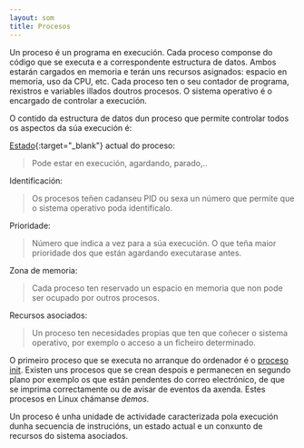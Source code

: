 ```yaml
---
layout: som
title: Procesos
---
```

Un proceso é un programa en execución. Cada proceso componse do código
que se executa e a correspondente estructura de datos. Ambos estarán
cargados en memoria e terán uns recursos asignados: espacio en memoria,
uso da CPU, etc. Cada proceso ten o seu contador de programa, rexistros e variables illados doutros procesos. O sistema operativo é o encargado de controlar a execución.

O contido da estructura de datos dun proceso que permite controlar todos
os aspectos da súa execución é:

[Estado]({{site.url}}/planificar/03estadosprocesos){:target="_blank"}  actual do proceso:

> Pode estar en execución, agardando, parado,..

Identificación:

> Os procesos teñen cadanseu PID ou sexa un número que permite que o
    sistema operativo poda identificalo.

Prioridade:

> Número que indica a vez para a súa execución. O que teña maior
    prioridade dos que están agardando executarase antes.

Zona de memoria:

> Cada proceso ten reservado un espacio en memoria que non pode ser
    ocupado por outros procesos.

Recursos asociados:

> Un proceso ten necesidades propias que ten que coñecer o sistema
    operativo, por exemplo o acceso a un ficheiro determinado.


O primeiro proceso que se executa no arranque do ordenador é o [proceso init]({{site.url}}/som/12init). Existen uns procesos que se crean despois e permanecen en segundo plano por exemplo  os que están pendentes do correo electrónico, de que se imprima correctamente ou de avisar de eventos da axenda. Estes procesos en Linux chámanse *demos*.

Un proceso é unha unidade de actividade caracterizada pola execución dunha secuencia de instrucións, un estado actual e un conxunto de recursos do sistema asociados.
